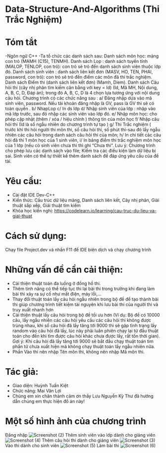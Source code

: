# Data-Structure-And-Algorithms (Thi Trắc Nghiệm)
# Tóm tắt
-Ngôn ngữ C++
-Ta tổ chức các danh sách sau:
Danh sách môn học: mảng con trỏ (MAMH (C15), TENMH).
Danh sách Lop : danh sách tuyến tính (MALOP, TENLOP, con trỏ): con trỏ sẻ trỏ đến danh sách sinh viên thuộc lớp đó.
Danh sách sinh viên : danh sách liên kết đơn (MASV, HO, TEN, PHAI, password, con trỏ): con trỏ sẽ trỏ đến điểm các môn đã thi trắc nghiệm.
Danh sách Điểm thi (danh sách liên kết đơn) (Mamh, Diem).
Danh sách Câu hỏi thi (cây nhị phân tìm kiếm cân bằng với key = Id) (Id, Mă MH, Nội dung, A, B, C, D, Đáp án); trong đó A, B, C, D là 4 chọn lựa tương ứng với nội dung câu hỏi.
Chương trình có các chức năng sau : a/ Đăng nhập dựa vào mã sinh viên, password. Nếu tài khoản đăng nhập là GV, pass là GV thì sẽ có toàn quyền . b/ NhapLop c/ In ds lớp d/ Nhập sinh viên của lớp : nhập vào mã lớp trước, sau đó nhập các sinh viên vào lớp đó. e/ Nhập môn học: cho phép cập nhật (thêm / xóa / hiệu chỉnh ) thông tin của môn học f/ Nhập câu hỏi thi (Id là số ngẫu nhiên do chương trình tự tạo ) g/ Thi Trắc nghiệm ( trước khi thi hỏi người thi môn thi, số câu hỏi thi, số phút thi-sau đó lấy ngẫu nhiên các câu hỏi trong danh sách câu hỏi thi của môn; h/ In chi tiết các câu hỏi đã thi 1 môn học của 1 sinh viên, i/ In bảng điểm thi trắc nghiệm môn học của 1 lớp (nếu có sinh viên chưa thi thì ghi “Chưa thi”. Lưu ý: Chương trình cho phép lưu các danh sách vào file; Kiểm tra các điều kiện làm dữ liệu bị sai. Sinh viên có thể tự thiết kế thêm danh sách để đáp ứng yêu cầu của đề tài.
# Yêu cầu:
- Cài đặt IDE Dev-C++
- Kiến thức: Cấu trúc dữ liệu mảng, Danh sách liên kết, Cây nhị phân, Giải thuật sắp xếp, Giải thuật tìm kiếm
- Khóa học kiến nghị: https://codelearn.io/learning/cau-truc-du-lieu-va-giai-thuat
# Cách sử dụng:
Chạy file Project.dev và nhấn F11 để IDE biên dịch và chạy chương trình
# Những vấn đề cần cải thiện:
- Cải thiện thuật toán đa luồng ở đồng hồ thi.
- Thêm tính năng có thể tiếp tục thi lại bài thi trong trường khi đang làm bài thì xảy ra sự cố như mất điện, máy lỗi,...
- Thay đổi thuật toán lấy câu hỏi ngẫu nhiên trong bộ đề để tạo thành bài thi giúp chương trình tiết kiệm tài nguyên khi lưu bài thi của người thi và truy xuất nhanh hơn
- Cải thiện thuật lấy câu hỏi trong bộ đề tối ưu hơn (Ví dụ: Bộ đề có 10000 câu, lấy ngẫu nhiên các câu hỏi yêu cầu các câu hỏi thi không được trùng nhau, khi số câu hỏi đã lấy tăng tới 9000 thì sẽ gặp tình trạng lấy random vào câu hỏi đã lấy, lúc này phải luân phiên chạy lại từ đầu thuật toán cho đến khi tìm được câu hỏi khác chưa được lấy, rất tốn thời gian). Gợi ý: Khi câu hỏi đã lấy tăng tới 9000 sẽ bắt đầu chạy thuật toán tìm phần tử chưa xuất hiện mà không chạy thuật toán lấy ngẫu nhiên nữa.
- Phần Vào thi nên nhập Tên môn thi, không nên nhập Mã môn thi.
# Tác giả:
- Giao diện: Huỳnh Tuấn Kiệt
- Chức năng: Mai Văn Lợi
- Chúng em xin chân thành cảm ơn thầy Lưu Nguyễn Kỳ Thư đã hướng dẫn chúng em thực hiện đồ án này!
# Một số hình ảnh của chương trình
Đăng nhập
![Screenshot (2)](https://user-images.githubusercontent.com/85224148/209391725-e77bba0e-524e-4fe6-815a-08713fa31240.png)
Thêm sinh viên vào lớp dành cho giảng viên
![Screenshot (4)](https://user-images.githubusercontent.com/85224148/209391927-498881da-dff1-4306-9122-057d81d27c1c.png)
Thêm câu hỏi thi dành cho giảng viên
![Screenshot (3)](https://user-images.githubusercontent.com/85224148/209391837-417e980d-adca-4018-a27b-ee138bc3e268.png)
Vào thi dành cho sinh viên
![Screenshot (5)](https://user-images.githubusercontent.com/85224148/209391992-01c1ae4b-4f82-41bc-acd9-17aac3de8089.png)
Làm bài thi
![Screenshot (6)](https://user-images.githubusercontent.com/85224148/209392053-47486f78-c941-4b09-ba28-1b33d0018de5.png)


